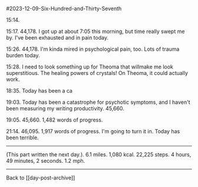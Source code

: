 #2023-12-09-Six-Hundred-and-Thirty-Seventh

15:14.

15:17.  44,178.  I got up at about 7:05 this morning, but time really swept me by.  I've been exhausted and in pain today.

15:26.  44,178.  I'm kinda mired in psychological pain, too.  Lots of trauma burden today.

15:28.  I need to look something up for Theoma that willmake me look superstitious.  The healing powers of crystals!  On Theoma, it could actually work.

18:35.  Today has been a ca

19:03.  Today has been a catastrophe for psychotic symptoms, and I haven't been measuring my writing productivity.  45,660.

19:05.  45,660.  1,482 words of progress.

21:14.  46,095.  1,917 words of progress.  I'm going to turn it in.  Today has been terrible.

---
(This part written the next day.). 6.1 miles.  1,080 kcal.  22,225 steps.  4 hours, 49 minutes, 2 seconds.  1.2 mph.

---
Back to [[day-post-archive]]